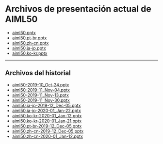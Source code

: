 <!--
This is a machine generated file,
and should not be edited,
as it will be overwritten with future updates.

If you have questions around this process
please contact Scott Cate
-->

# <a name="aiml50-current-presentation-files"></a>Archivos de presentación actual de AIML50

- [aiml50.pptx](https://globaleventcdn.blob.core.windows.net/assets/aiml/aiml50/aiml50.pptx)
- [aiml50.pt-br.pptx](https://globaleventcdn.blob.core.windows.net/assets/aiml/aiml50/aiml50.pt-br.pptx)
- [aiml50.zh-cn.pptx](https://globaleventcdn.blob.core.windows.net/assets/aiml/aiml50/aiml50.zh-cn.pptx)
- [aiml50.ja-jp.pptx](https://globaleventcdn.blob.core.windows.net/assets/aiml/aiml50/aiml50.ja-jp.pptx)
- [aiml50.ko-kr.pptx](https://globaleventcdn.blob.core.windows.net/assets/aiml/aiml50/aiml50.ko-kr.pptx)
---
## <a name="historical-files"></a>Archivos del historial
- [aiml50-2019-10_Oct-24.pptx](https://globaleventcdn.blob.core.windows.net/assets/aiml/aiml50/aiml50-2019-10_Oct-24.pptx)
- [aiml50-2019-11_Nov-04.pptx](https://globaleventcdn.blob.core.windows.net/assets/aiml/aiml50/aiml50-2019-11_Nov-04.pptx)
- [aiml50-2019-11_Nov-13.pptx](https://globaleventcdn.blob.core.windows.net/assets/aiml/aiml50/aiml50-2019-11_Nov-13.pptx)
- [aiml50-2019-11_Nov-30.pptx](https://globaleventcdn.blob.core.windows.net/assets/aiml/aiml50/aiml50-2019-11_Nov-30.pptx)
- [aiml50.ja-jp-2019-12_Dec-05.pptx](https://globaleventcdn.blob.core.windows.net/assets/aiml/aiml50/aiml50.ja-jp-2019-12_Dec-05.pptx)
- [aiml50.ja-jp-2020-01_Jan-22.pptx](https://globaleventcdn.blob.core.windows.net/assets/aiml/aiml50/aiml50.ja-jp-2020-01_Jan-22.pptx)
- [aiml50.ko-kr-2020-01_Jan-12.pptx](https://globaleventcdn.blob.core.windows.net/assets/aiml/aiml50/aiml50.ko-kr-2020-01_Jan-12.pptx)
- [aiml50.ko-kr-2020-01_Jan-21.pptx](https://globaleventcdn.blob.core.windows.net/assets/aiml/aiml50/aiml50.ko-kr-2020-01_Jan-21.pptx)
- [aiml50.pt-br-2019-12_Dec-05.pptx](https://globaleventcdn.blob.core.windows.net/assets/aiml/aiml50/aiml50.pt-br-2019-12_Dec-05.pptx)
- [aiml50.zh-cn-2019-12_Dec-05.pptx](https://globaleventcdn.blob.core.windows.net/assets/aiml/aiml50/aiml50.zh-cn-2019-12_Dec-05.pptx)
- [aiml50.zh-cn-2020-01_Jan-12.pptx](https://globaleventcdn.blob.core.windows.net/assets/aiml/aiml50/aiml50.zh-cn-2020-01_Jan-12.pptx)



